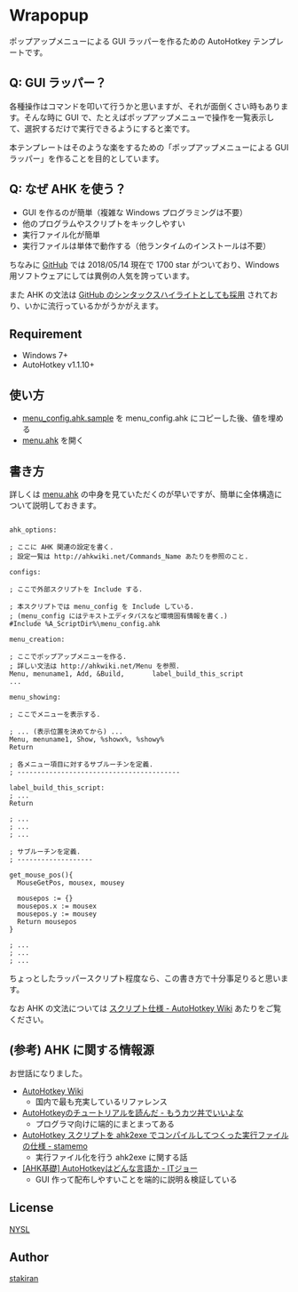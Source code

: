 # Wrapopup
ポップアップメニューによる GUI ラッパーを作るための AutoHotkey テンプレートです。

## Q: GUI ラッパー？
各種操作はコマンドを叩いて行うかと思いますが、それが面倒くさい時もあります。そんな時に GUI で、たとえばポップアップメニューで操作を一覧表示して、選択するだけで実行できるようにすると楽です。

本テンプレートはそのような楽をするための「ポップアップメニューによる GUI ラッパー」を作ることを目的としています。

## Q: なぜ AHK を使う？
- GUI を作るのが簡単（複雑な Windows プログラミングは不要）
- 他のプログラムやスクリプトをキックしやすい
- 実行ファイル化が簡単
- 実行ファイルは単体で動作する（他ランタイムのインストールは不要）

ちなみに [GitHub](https://github.com/Lexikos/AutoHotkey_L) では 2018/05/14 現在で 1700 star がついており、Windows 用ソフトウェアにしては異例の人気を誇っています。

また AHK の文法は [GitHub のシンタックスハイライトとしても採用](https://github.com/github/linguist/blob/master/lib/linguist/languages.yml#L325) されており、いかに流行っているかがうかがえます。

## Requirement
- Windows 7+
- AutoHotkey v1.1.10+

## 使い方
- [menu_config.ahk.sample](menu_config.ahk.sample) を menu_config.ahk にコピーした後、値を埋める
- [menu.ahk](menu.ahk) を開く

## 書き方
詳しくは [menu.ahk](menu.ahk) の中身を見ていただくのが早いですが、簡単に全体構造について説明しておきます。

```ahk

ahk_options:

; ここに AHK 関連の設定を書く.
; 設定一覧は http://ahkwiki.net/Commands_Name あたりを参照のこと.

configs:

; ここで外部スクリプトを Include する.

; 本スクリプトでは menu_config を Include している.
; (menu_config にはテキストエディタパスなど環境固有情報を書く.)
#Include %A_ScriptDir%\menu_config.ahk

menu_creation:

; ここでポップアップメニューを作る.
; 詳しい文法は http://ahkwiki.net/Menu を参照.
Menu, menuname1, Add, &Build,       label_build_this_script
...

menu_showing:

; ここでメニューを表示する.

; ... (表示位置を決めてから) ...
Menu, menuname1, Show, %showx%, %showy%
Return

; 各メニュー項目に対するサブルーチンを定義.
; -----------------------------------------

label_build_this_script:
; ...
Return

; ...
; ...
; ...

; サブルーチンを定義.
; -------------------

get_mouse_pos(){
  MouseGetPos, mousex, mousey

  mousepos := {}
  mousepos.x := mousex
  mousepos.y := mousey
  Return mousepos
}

; ...
; ...
; ...
```

ちょっとしたラッパースクリプト程度なら、この書き方で十分事足りると思います。

なお AHK の文法については [スクリプト仕様 - AutoHotkey Wiki](http://ahkwiki.net/Scripts) あたりをご覧ください。

## (参考) AHK に関する情報源
お世話になりました。

- [AutoHotkey Wiki](http://ahkwiki.net/Top)
  - 国内で最も充実しているリファレンス
- [AutoHotkeyのチュートリアルを読んだ - もうカツ丼でいいよな](http://d.hatena.ne.jp/Rion778/20091208/1260241968)
  - プログラマ向けに端的にまとまってある
- [AutoHotkey スクリプトを ahk2exe でコンパイルしてつくった実行ファイルの仕様 - stamemo](http://stakiran.hatenablog.com/entry/2018/05/10/194620)
  - 実行ファイル化を行う ahk2exe に関する話
- [[AHK基礎] AutoHotkeyはどんな言語か - ITジョー](https://itjo.jp/autohotkey/what-is-autohotkey/)
  - GUI 作って配布しやすいことを端的に説明＆検証している

## License
[NYSL](http://www.kmonos.net/nysl/)

## Author
[stakiran](https://github.com/stakiran)
